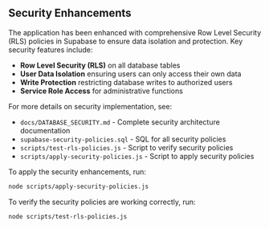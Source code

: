 ## Security Enhancements

The application has been enhanced with comprehensive Row Level Security (RLS) policies in Supabase to ensure data isolation and protection. Key security features include:

- **Row Level Security (RLS)** on all database tables
- **User Data Isolation** ensuring users can only access their own data
- **Write Protection** restricting database writes to authorized users
- **Service Role Access** for administrative functions

For more details on security implementation, see:
- `docs/DATABASE_SECURITY.md` - Complete security architecture documentation
- `supabase-security-policies.sql` - SQL for all security policies
- `scripts/test-rls-policies.js` - Script to verify security policies
- `scripts/apply-security-policies.js` - Script to apply security policies

To apply the security enhancements, run:
```bash
node scripts/apply-security-policies.js
```

To verify the security policies are working correctly, run:
```bash
node scripts/test-rls-policies.js
``` 